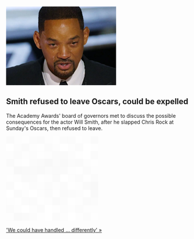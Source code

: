 
![Smith refused to leave Oscars, could be expelled](./20220330235844.png)
## Smith refused to leave Oscars, could be expelled

The Academy Awards' board of governors met to discuss the possible consequences for the actor Will Smith, after he slapped Chris Rock at Sunday's Oscars, then refused to leave.

![pic](../square_bg.png)

['We could have handled ... differently' »](https://www.yahoo.com/entertainment/will-smith-chris-rock-slap-oscars-academy-231109797.html)
